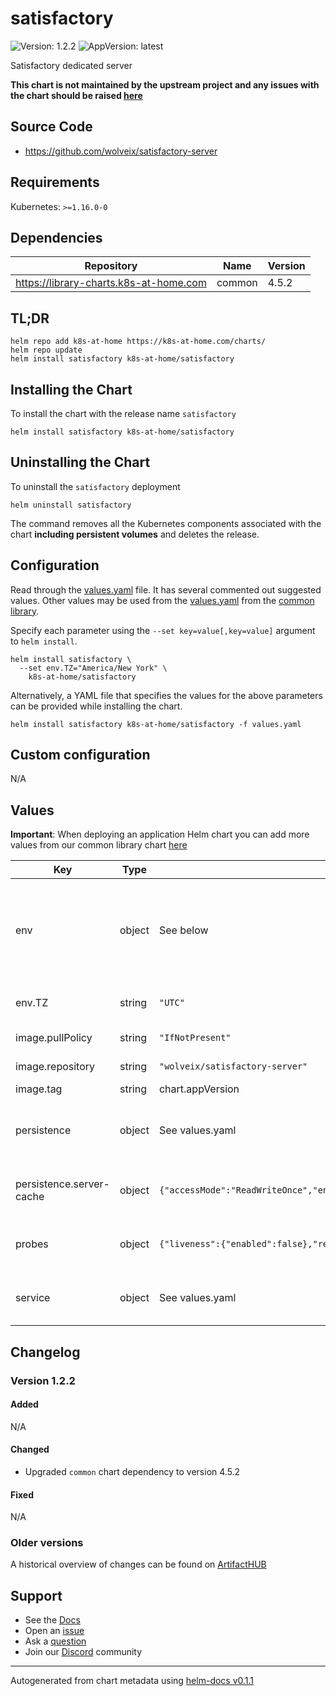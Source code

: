 # satisfactory

![Version: 1.2.2](https://img.shields.io/badge/Version-1.2.2-informational?style=flat-square) ![AppVersion: latest](https://img.shields.io/badge/AppVersion-latest-informational?style=flat-square)

Satisfactory dedicated server

**This chart is not maintained by the upstream project and any issues with the chart should be raised [here](https://github.com/samipsolutions/helm-charts/issues/new/choose)**

## Source Code

* <https://github.com/wolveix/satisfactory-server>

## Requirements

Kubernetes: `>=1.16.0-0`

## Dependencies

| Repository | Name | Version |
|------------|------|---------|
| https://library-charts.k8s-at-home.com | common | 4.5.2 |

## TL;DR

```console
helm repo add k8s-at-home https://k8s-at-home.com/charts/
helm repo update
helm install satisfactory k8s-at-home/satisfactory
```

## Installing the Chart

To install the chart with the release name `satisfactory`

```console
helm install satisfactory k8s-at-home/satisfactory
```

## Uninstalling the Chart

To uninstall the `satisfactory` deployment

```console
helm uninstall satisfactory
```

The command removes all the Kubernetes components associated with the chart **including persistent volumes** and deletes the release.

## Configuration

Read through the [values.yaml](./values.yaml) file. It has several commented out suggested values.
Other values may be used from the [values.yaml](https://github.com/k8s-at-home/library-charts/tree/main/charts/stable/common/values.yaml) from the [common library](https://github.com/k8s-at-home/library-charts/tree/main/charts/stable/common).

Specify each parameter using the `--set key=value[,key=value]` argument to `helm install`.

```console
helm install satisfactory \
  --set env.TZ="America/New York" \
    k8s-at-home/satisfactory
```

Alternatively, a YAML file that specifies the values for the above parameters can be provided while installing the chart.

```console
helm install satisfactory k8s-at-home/satisfactory -f values.yaml
```

## Custom configuration

N/A

## Values

**Important**: When deploying an application Helm chart you can add more values from our common library chart [here](https://github.com/k8s-at-home/library-charts/tree/main/charts/stable/common)

| Key | Type | Default | Description |
|-----|------|---------|-------------|
| env | object | See below | environment variables. See more environment variables in the [wolverix docker documentation](https://github.com/wolveix/satisfactory-server). |
| env.TZ | string | `"UTC"` | Set the container timezone |
| image.pullPolicy | string | `"IfNotPresent"` | image pull policy |
| image.repository | string | `"wolveix/satisfactory-server"` | image repository |
| image.tag | string | chart.appVersion | image tag |
| persistence | object | See values.yaml | Configure persistence settings for the chart under this key. |
| persistence.server-cache | object | `{"accessMode":"ReadWriteOnce","enabled":false,"mountPath":"/config/gamefiles","size":"20Gi"}` |  no point backing up downloaded game content |
| probes | object | `{"liveness":{"enabled":false},"readiness":{"enabled":false},"startup":{"enabled":false}}` |  as it is difficult to detect liveness of a UDP server |
| service | object | See values.yaml | Configures service settings for the chart. |

## Changelog

### Version 1.2.2

#### Added

N/A

#### Changed

* Upgraded `common` chart dependency to version 4.5.2

#### Fixed

N/A

### Older versions

A historical overview of changes can be found on [ArtifactHUB](https://artifacthub.io/packages/helm/k8s-at-home/satisfactory?modal=changelog)

## Support

- See the [Docs](https://docs.k8s-at-home.com/our-helm-charts/getting-started/)
- Open an [issue](https://github.com/samipsolutions/helm-charts/issues/new/choose)
- Ask a [question](https://github.com/k8s-at-home/organization/discussions)
- Join our [Discord](https://discord.gg/sTMX7Vh) community

----------------------------------------------
Autogenerated from chart metadata using [helm-docs v0.1.1](https://github.com/k8s-at-home/helm-docs/releases/v0.1.1)
